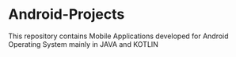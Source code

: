# Android-Projects
This repository contains Mobile Applications developed for Android Operating System mainly in JAVA and KOTLIN
